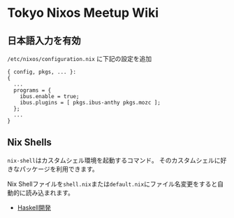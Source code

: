 # Tokyo Nixos Meetup Wiki

## 日本語入力を有効

`/etc/nixos/configuration.nix` に下記の設定を追加

~~~~
{ config, pkgs, ... }:
{
  ...
  programs = {
    ibus.enable = true;
    ibus.plugins = [ pkgs.ibus-anthy pkgs.mozc ];
  };
  ...
}
~~~~

## Nix Shells

`nix-shell`はカスタムシェル環境を起動するコマンド。
そのカスタムシェルに好きなパッケージを利用できます。

Nix Shellファイルを`shell.nix`または`default.nix`にファイル名変更をすると自動的に読み込まれます。

* [Haskell開発](nix-shells/haskell.nix)
